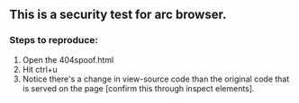 ## This is a security test for arc browser.
### Steps to reproduce:
1. Open the 404spoof.html
2. Hit ctrl+u
3. Notice there's a change in view-source code than the original code that is served on the page [confirm this through inspect elements]. 
